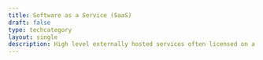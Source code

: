 ```yaml
---
title: Software as a Service (SaaS)
draft: false
type: techcategory
layout: single
description: High level externally hosted services often licensed on a subscription basis
---
```


